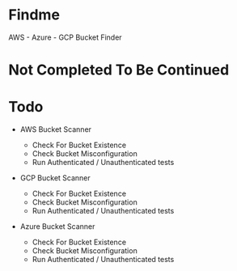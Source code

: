 # Findme
AWS - Azure - GCP Bucket Finder

# Not Completed To Be Continued 

# Todo 

- AWS Bucket Scanner 
    - Check For Bucket Existence 
    - Check Bucket Misconfiguration 
    - Run Authenticated / Unauthenticated tests

- GCP Bucket Scanner 
    - Check For Bucket Existence 
    - Check Bucket Misconfiguration 
    - Run Authenticated / Unauthenticated tests

- Azure Bucket Scanner 
    - Check For Bucket Existence 
    - Check Bucket Misconfiguration 
    - Run Authenticated / Unauthenticated tests


